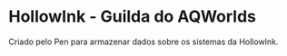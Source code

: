# HollowInk - Guilda do AQWorlds
Criado pelo Pen para armazenar dados sobre os sistemas da HollowInk.



